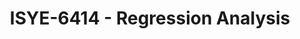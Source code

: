 ---
layout: course
title: ISYE-6414 - Regression Analysis
aliases: 
course_id: ISYE-6414
permalink: /ISYE-6414/
avg_difficulty: 2.84
avg_rating: 3.26
avg_workload: 8.88
---